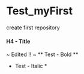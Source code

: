 # Test_myFirst
create first repository

#### H4 - Title ####
~ Edited !! ~
** Test - Bold **
* Test - Italic *
